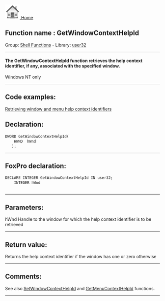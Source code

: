 [<img src="../../images/home.png"> Home ](https://github.com/VFPX/Win32API)  

## Function name : GetWindowContextHelpId
Group: [Shell Functions](../../functions_group.md#Shell_Functions)  -  Library: [user32](../../Libraries.md#user32)  
***  


#### The GetWindowContextHelpId function retrieves the help context identifier, if any, associated with the specified window.

Windows NT only
***  


## Code examples:
[Retrieving window and menu help context identifiers](../../samples/sample_025.md)  

## Declaration:
```foxpro  
DWORD GetWindowContextHelpId(
    HWND  hWnd	
   );  
```  
***  


## FoxPro declaration:
```foxpro  
DECLARE INTEGER GetWindowContextHelpId IN user32;
	INTEGER hWnd
  
```  
***  


## Parameters:
hWnd
Handle to the window for which the help context identifier is to be retrieved  
***  


## Return value:
Returns the help context identifier if the window has one or zero otherwise  
***  


## Comments:
See also [SetWindowContextHelpId](SetWindowContextHelpId.md) and [GetMenuContextHelpId](GetMenuContextHelpId.md) functions.  
  
***  

